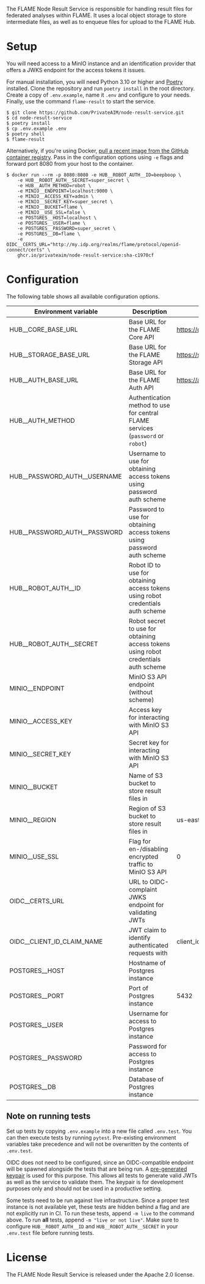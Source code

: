 The FLAME Node Result Service is responsible for handling result files for federated analyses within FLAME.
It uses a local object storage to store intermediate files, as well as to enqueue files for upload to the FLAME Hub.

# Setup

You will need access to a MinIO instance and an identification provider that offers a JWKS endpoint for the access
tokens it issues.

For manual installation, you will need Python 3.10 or higher and [Poetry](https://python-poetry.org/) installed.
Clone the repository and run `poetry install` in the root directory.
Create a copy of `.env.example`, name it `.env` and configure to your needs.
Finally, use the command `flame-result` to start the service.

```
$ git clone https://github.com/PrivateAIM/node-result-service.git
$ cd node-result-service
$ poetry install
$ cp .env.example .env
$ poetry shell
$ flame-result
```

Alternatively, if you're using
Docker, [pull a recent image from the GitHub container registry](https://github.com/PrivateAIM/node-result-service/pkgs/container/node-result-service).
Pass in the configuration options using `-e` flags and forward port 8080 from your host to the container.

```
$ docker run --rm -p 8080:8080 -e HUB__ROBOT_AUTH__ID=beepboop \
    -e HUB__ROBOT_AUTH__SECRET=super_secret \
    -e HUB__AUTH_METHOD=robot \
    -e MINIO__ENDPOINT=localhost:9000 \
    -e MINIO__ACCESS_KEY=admin \
    -e MINIO__SECRET_KEY=super_secret \
    -e MINIO__BUCKET=flame \
    -e MINIO__USE_SSL=false \
    -e POSTGRES__HOST=localhost \
    -e POSTGRES__USER=flame \
    -e POSTGRES__PASSWORD=super_secret \
    -e POSTGRES__DB=flame \
    -e OIDC__CERTS_URL="http://my.idp.org/realms/flame/protocol/openid-connect/certs" \
    ghcr.io/privateaim/node-result-service:sha-c1970cf
```

# Configuration

The following table shows all available configuration options.

| **Environment variable**     | **Description**                                                                     | **Default**                    | **Required** |
|------------------------------|-------------------------------------------------------------------------------------|--------------------------------|:------------:|
| HUB__CORE_BASE_URL           | Base URL for the FLAME Core API                                                     | https://core.privateaim.net    |              |
| HUB__STORAGE_BASE_URL        | Base URL for the FLAME Storage API                                                  | https://storage.privateaim.net |              |
| HUB__AUTH_BASE_URL           | Base URL for the FLAME Auth API                                                     | https://auth.privateaim.net    |              |
| HUB__AUTH_METHOD             | Authentication method to use for central FLAME services (`password` or `robot`)     |                                |      x       |
| HUB__PASSWORD_AUTH__USERNAME | Username to use for obtaining access tokens using password auth scheme              |                                |              |
| HUB__PASSWORD_AUTH__PASSWORD | Password to use for obtaining access tokens using password auth scheme              |                                |              |
| HUB__ROBOT_AUTH__ID          | Robot ID to use for obtaining access tokens using robot credentials auth scheme     |                                |              |
| HUB__ROBOT_AUTH__SECRET      | Robot secret to use for obtaining access tokens using robot credentials auth scheme |                                |              |
| MINIO__ENDPOINT              | MinIO S3 API endpoint (without scheme)                                              |                                |      x       |
| MINIO__ACCESS_KEY            | Access key for interacting with MinIO S3 API                                        |                                |      x       |
| MINIO__SECRET_KEY            | Secret key for interacting with MinIO S3 API                                        |                                |      x       |
| MINIO__BUCKET                | Name of S3 bucket to store result files in                                          |                                |      x       |
| MINIO__REGION                | Region of S3 bucket to store result files in                                        | us-east-1                      |              |
| MINIO__USE_SSL               | Flag for en-/disabling encrypted traffic to MinIO S3 API                            | 0                              |              |
| OIDC__CERTS_URL              | URL to OIDC-complaint JWKS endpoint for validating JWTs                             |                                |      x       |
| OIDC__CLIENT_ID_CLAIM_NAME   | JWT claim to identify authenticated requests with                                   | client_id                      |              |
| POSTGRES__HOST               | Hostname of Postgres instance                                                       |                                |      x       |
| POSTGRES__PORT               | Port of Postgres instance                                                           | 5432                           |              |
| POSTGRES__USER               | Username for access to Postgres instance                                            |                                |      x       |
| POSTGRES__PASSWORD           | Password for access to Postgres instance                                            |                                |      x       |
| POSTGRES__DB                 | Database of Postgres instance                                                       |                                |      x       |

## Note on running tests

Set up tests by copying `.env.example` into a new file called `.env.test`.
You can then execute tests by running `pytest`.
Pre-existing environment variables take precedence and will not be overwritten by the contents of `.env.test`.

OIDC does not need to be configured, since an OIDC-compatible endpoint will be spawned alongside the tests that are
being run.
A [pre-generated keypair](tests/assets/keypair.pem) is used for this purpose.
This allows all tests to generate valid JWTs as well as the service to validate them.
The keypair is for development purposes only and should not be used in a productive setting.

Some tests need to be run against live infrastructure.
Since a proper test instance is not available yet, these tests are hidden behind a flag and are not explicitly run in
CI.
To run these tests, append `-m live` to the command above.
To run **all** tests, append `-m "live or not live"`.
Make sure to configure `HUB__ROBOT_AUTH__ID` and `HUB__ROBOT_AUTH__SECRET` in your `.env.test` file before running
tests.

# License

The FLAME Node Result Service is released under the Apache 2.0 license.

